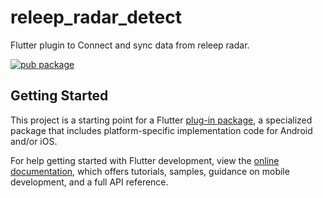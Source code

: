 # releep_radar_detect

Flutter plugin to Connect and sync data from releep radar.

[![pub package](https://img.shields.io/badge/pub-v0.0.1-blue)](https://pub.dev/packages/releep_radar_detect)

## Getting Started

This project is a starting point for a Flutter
[plug-in package](https://flutter.dev/to/develop-plugins),
a specialized package that includes platform-specific implementation code for
Android and/or iOS.

For help getting started with Flutter development, view the
[online documentation](https://docs.flutter.dev), which offers tutorials,
samples, guidance on mobile development, and a full API reference.

